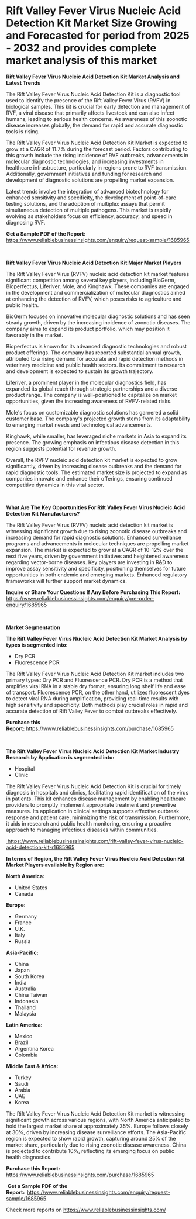 <p><h1>Rift Valley Fever Virus Nucleic Acid Detection Kit Market Size Growing and Forecasted for period from 2025 - 2032 and provides complete market analysis of this market</h1></p><p><strong>Rift Valley Fever Virus Nucleic Acid Detection Kit Market Analysis and Latest Trends</strong></p>
<p><p>The Rift Valley Fever Virus Nucleic Acid Detection Kit is a diagnostic tool used to identify the presence of the Rift Valley Fever Virus (RVFV) in biological samples. This kit is crucial for early detection and management of RVF, a viral disease that primarily affects livestock and can also infect humans, leading to serious health concerns. As awareness of this zoonotic disease increases globally, the demand for rapid and accurate diagnostic tools is rising.</p><p>The Rift Valley Fever Virus Nucleic Acid Detection Kit Market is expected to grow at a CAGR of 11.7% during the forecast period. Factors contributing to this growth include the rising incidence of RVF outbreaks, advancements in molecular diagnostic technologies, and increasing investments in healthcare infrastructure, particularly in regions prone to RVF transmission. Additionally, government initiatives and funding for research and development of diagnostic solutions are propelling market expansion.</p><p>Latest trends involve the integration of advanced biotechnology for enhanced sensitivity and specificity, the development of point-of-care testing solutions, and the adoption of multiplex assays that permit simultaneous detection of multiple pathogens. This market is rapidly evolving as stakeholders focus on efficiency, accuracy, and speed in diagnosing RVF.</p></p>
<p><strong>Get a Sample PDF of the Report:&nbsp;</strong> <a href="https://www.reliablebusinessinsights.com/enquiry/request-sample/1685965?utm_campaign=2321&utm_medium=2&utm_source=Github&utm_content=ia&utm_term=24032025&utm_id=rift-valley-fever-virus-nucleic-acid-detection-kit">https://www.reliablebusinessinsights.com/enquiry/request-sample/1685965</a></p>
<p>&nbsp;</p>
<p><strong>Rift Valley Fever Virus Nucleic Acid Detection Kit Major Market Players</strong></p>
<p><p>The Rift Valley Fever Virus (RVFV) nucleic acid detection kit market features significant competition among several key players, including BioGerm, Bioperfectus, Liferiver, Mole, and Kinghawk. These companies are engaged in the development and commercialization of molecular diagnostics aimed at enhancing the detection of RVFV, which poses risks to agriculture and public health.</p><p>BioGerm focuses on innovative molecular diagnostic solutions and has seen steady growth, driven by the increasing incidence of zoonotic diseases. The company aims to expand its product portfolio, which may position it favorably in the market.</p><p>Bioperfectus is known for its advanced diagnostic technologies and robust product offerings. The company has reported substantial annual growth, attributed to a rising demand for accurate and rapid detection methods in veterinary medicine and public health sectors. Its commitment to research and development is expected to sustain its growth trajectory.</p><p>Liferiver, a prominent player in the molecular diagnostics field, has expanded its global reach through strategic partnerships and a diverse product range. The company is well-positioned to capitalize on market opportunities, given the increasing awareness of RVFV-related risks.</p><p>Mole's focus on customizable diagnostic solutions has garnered a solid customer base. The company's projected growth stems from its adaptability to emerging market needs and technological advancements.</p><p>Kinghawk, while smaller, has leveraged niche markets in Asia to expand its presence. The growing emphasis on infectious disease detection in this region suggests potential for revenue growth.</p><p>Overall, the RVFV nucleic acid detection kit market is expected to grow significantly, driven by increasing disease outbreaks and the demand for rapid diagnostic tools. The estimated market size is projected to expand as companies innovate and enhance their offerings, ensuring continued competitive dynamics in this vital sector.</p></p>
<p>&nbsp;</p>
<p><strong>What Are The Key Opportunities For Rift Valley Fever Virus Nucleic Acid Detection Kit Manufacturers?</strong></p>
<p><p>The Rift Valley Fever Virus (RVFV) nucleic acid detection kit market is witnessing significant growth due to rising zoonotic disease outbreaks and increasing demand for rapid diagnostic solutions. Enhanced surveillance programs and advancements in molecular techniques are propelling market expansion. The market is expected to grow at a CAGR of 10-12% over the next five years, driven by government initiatives and heightened awareness regarding vector-borne diseases. Key players are investing in R&D to improve assay sensitivity and specificity, positioning themselves for future opportunities in both endemic and emerging markets. Enhanced regulatory frameworks will further support market dynamics.</p></p>
<p><strong>Inquire or Share Your Questions If Any Before Purchasing This Report:</strong> <a href="https://www.reliablebusinessinsights.com/enquiry/pre-order-enquiry/1685965?utm_campaign=2321&utm_medium=2&utm_source=Github&utm_content=ia&utm_term=24032025&utm_id=rift-valley-fever-virus-nucleic-acid-detection-kit">https://www.reliablebusinessinsights.com/enquiry/pre-order-enquiry/1685965</a></p>
<p>&nbsp;</p>
<p><strong>Market Segmentation</strong></p>
<p><strong>The Rift Valley Fever Virus Nucleic Acid Detection Kit Market Analysis by types is segmented into:</strong></p>
<p><ul><li>Dry PCR</li><li>Fluorescence PCR</li></ul></p>
<p><p>The Rift Valley Fever Virus Nucleic Acid Detection Kit market includes two primary types: Dry PCR and Fluorescence PCR. Dry PCR is a method that amplifies viral RNA in a stable dry format, ensuring long shelf life and ease of transport. Fluorescence PCR, on the other hand, utilizes fluorescent dyes to detect viral RNA during amplification, providing real-time results with high sensitivity and specificity. Both methods play crucial roles in rapid and accurate detection of Rift Valley Fever to combat outbreaks effectively.</p></p>
<p><strong>Purchase this Report:&nbsp;</strong><a href="https://www.reliablebusinessinsights.com/purchase/1685965?utm_campaign=2321&utm_medium=2&utm_source=Github&utm_content=ia&utm_term=24032025&utm_id=rift-valley-fever-virus-nucleic-acid-detection-kit">https://www.reliablebusinessinsights.com/purchase/1685965</a></p>
<p>&nbsp;</p>
<p><strong>The Rift Valley Fever Virus Nucleic Acid Detection Kit Market Industry Research by Application is segmented into:</strong></p>
<p><ul><li>Hospital</li><li>Clinic</li></ul></p>
<p><p>The Rift Valley Fever Virus Nucleic Acid Detection Kit is crucial for timely diagnosis in hospitals and clinics, facilitating rapid identification of the virus in patients. This kit enhances disease management by enabling healthcare providers to promptly implement appropriate treatment and preventive measures. Its application in clinical settings supports effective outbreak response and patient care, minimizing the risk of transmission. Furthermore, it aids in research and public health monitoring, ensuring a proactive approach to managing infectious diseases within communities.</p></p>
<p><a href="https://www.reliablebusinessinsights.com/rift-valley-fever-virus-nucleic-acid-detection-kit-r1685965?utm_campaign=2321&utm_medium=2&utm_source=Github&utm_content=ia&utm_term=24032025&utm_id=rift-valley-fever-virus-nucleic-acid-detection-kit">&nbsp;https://www.reliablebusinessinsights.com/rift-valley-fever-virus-nucleic-acid-detection-kit-r1685965</a></p>
<p><strong>In terms of Region, the Rift Valley Fever Virus Nucleic Acid Detection Kit Market Players available by Region are:</strong></p>
<p>
    <p> <strong> North America: </strong>
        <ul>
            <li>United States</li>
            <li>Canada</li>
        </ul>
        </p> 
    <p> <strong> Europe: </strong>
        <ul>
            <li>Germany</li>
            <li>France</li>
            <li>U.K.</li>
            <li>Italy</li>
            <li>Russia</li>
        </ul>
        </p> 
    <p> <strong> Asia-Pacific: </strong>
        <ul>
            <li>China</li>
            <li>Japan</li>
            <li>South Korea</li>
            <li>India</li>
            <li>Australia</li>
            <li>China Taiwan</li>
            <li>Indonesia</li>
            <li>Thailand</li>
            <li>Malaysia</li>
        </ul>
        </p> 
    <p> <strong> Latin America: </strong>
        <ul>
            <li>Mexico</li>
            <li>Brazil</li>
            <li>Argentina Korea</li>
            <li>Colombia</li>
        </ul>
        </p> 
    <p> <strong> Middle East & Africa: </strong>
        <ul>
            <li>Turkey</li>
            <li>Saudi</li>
            <li>Arabia</li>
            <li>UAE</li>
            <li>Korea</li>
        </ul>
    </p>
    </p>
<p><p>The Rift Valley Fever Virus Nucleic Acid Detection Kit market is witnessing significant growth across various regions, with North America anticipated to hold the largest market share at approximately 35%. Europe follows closely at 30%, driven by increasing disease surveillance efforts. The Asia-Pacific region is expected to show rapid growth, capturing around 25% of the market share, particularly due to rising zoonotic disease awareness. China is projected to contribute 10%, reflecting its emerging focus on public health diagnostics.</p></p>
<p><strong>Purchase this Report: </strong><a href="https://www.reliablebusinessinsights.com/purchase/1685965?utm_campaign=2321&utm_medium=2&utm_source=Github&utm_content=ia&utm_term=24032025&utm_id=rift-valley-fever-virus-nucleic-acid-detection-kit">https://www.reliablebusinessinsights.com/purchase/1685965</a></p>
<p>&nbsp;<strong>Get a Sample PDF of the Report:&nbsp;&nbsp;</strong><a href="https://www.reliablebusinessinsights.com/enquiry/request-sample/1685965?utm_campaign=2321&utm_medium=2&utm_source=Github&utm_content=ia&utm_term=24032025&utm_id=rift-valley-fever-virus-nucleic-acid-detection-kit">https://www.reliablebusinessinsights.com/enquiry/request-sample/1685965</a></p>
<p><strong></strong></p>
<p>Check more reports on <a href="https://www.reliablebusinessinsights.com/?utm_campaign=2321&utm_medium=2&utm_source=Github&utm_content=ia&utm_term=24032025&utm_id=rift-valley-fever-virus-nucleic-acid-detection-kit">https://www.reliablebusinessinsights.com/</a></p>